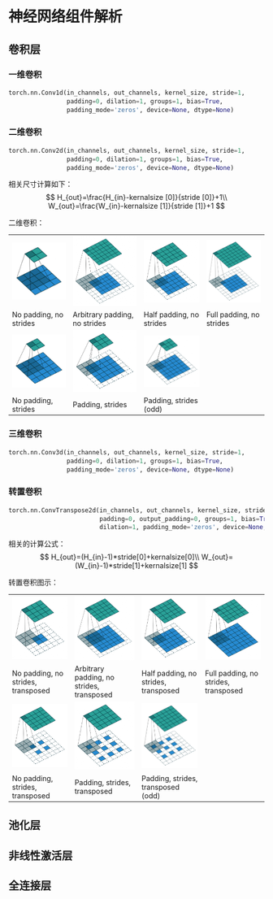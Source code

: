 # 神经网络组件解析

## 卷积层

### 一维卷积

```python
torch.nn.Conv1d(in_channels, out_channels, kernel_size, stride=1, 
                padding=0, dilation=1, groups=1, bias=True,
                padding_mode='zeros', device=None, dtype=None)
```



### 二维卷积

```python
torch.nn.Conv2d(in_channels, out_channels, kernel_size, stride=1, 
                padding=0, dilation=1, groups=1, bias=True, 
                padding_mode='zeros', device=None, dtype=None)
```

相关尺寸计算如下：
$$
H_{out}=\frac{H_{in}-kernalsize [0]}{stride [0]}+1\\
W_{out}=\frac{W_{in}-kernalsize [1]}{stride [1]}+1
$$

二维卷积：

<table style="width:100%; table-layout:fixed;">
  <tr>
    <td><img width="150px"
             src="assets/no_padding_no_strides.gif"></td>
    <td><img width="150px" 
             src="assets/arbitrary_padding_no_strides.gif"></td>
    <td><img width="150px" 
             src="assets/same_padding_no_strides.gif"></td>
    <td><img width="150px" 
             src="assets/full_padding_no_strides.gif"></td>
  </tr>
  <tr>
    <td>No padding, no strides</td>
    <td>Arbitrary padding, no strides</td>
    <td>Half padding, no strides</td>
    <td>Full padding, no strides</td>
  </tr>
  <tr>
    <td><img width="150px" 
             src="assets/no_padding_strides.gif"></td>
    <td><img width="150px" 
             src="assets/padding_strides.gif"></td>
    <td><img width="150px" 
             src="assets/padding_strides_odd.gif"></td>
    <td></td>
  </tr>
  <tr>
    <td>No padding, strides</td>
    <td>Padding, strides</td>
    <td>Padding, strides (odd)</td>
    <td></td>
  </tr>
</table>

### 三维卷积

```python
torch.nn.Conv3d(in_channels, out_channels, kernel_size, stride=1, 
                padding=0, dilation=1, groups=1, bias=True, 
                padding_mode='zeros', device=None, dtype=None)
```



### 转置卷积

```python
torch.nn.ConvTranspose2d(in_channels, out_channels, kernel_size, stride=1, 
                         padding=0, output_padding=0, groups=1, bias=True,
                         dilation=1, padding_mode='zeros', device=None, dtype=None)
```

相关的计算公式：
$$
H_{out}=(H_{in}-1)*stride[0]+kernalsize[0]\\
W_{out}=(W_{in}-1)*stride[1]+kernalsize[1]
$$

转置卷积图示：

<table style="width:100%; table-layout:fixed;">
  <tr>
    <td><img width="150px" src="assets/no_padding_no_strides_transposed.gif"></td>
    <td><img width="150px" src="assets/arbitrary_padding_no_strides_transposed.gif"></td>
    <td><img width="150px" src="assets/same_padding_no_strides_transposed.gif"></td>
    <td><img width="150px" src="assets/full_padding_no_strides_transposed.gif"></td>
  </tr>
  <tr>
    <td>No padding, no strides, transposed</td>
    <td>Arbitrary padding, no strides, transposed</td>
    <td>Half padding, no strides, transposed</td>
    <td>Full padding, no strides, transposed</td>
  </tr>
  <tr>
    <td><img width="150px" src="assets/no_padding_strides_transposed.gif"></td>
    <td><img width="150px" src="assets/padding_strides_transposed.gif"></td>
    <td><img width="150px" src="assets/padding_strides_odd_transposed.gif"></td>
    <td></td>
  </tr>
  <tr>
    <td>No padding, strides, transposed</td>
    <td>Padding, strides, transposed</td>
    <td>Padding, strides, transposed (odd)</td>
    <td></td>
  </tr>
</table>



## 池化层

## 非线性激活层

## 全连接层

























